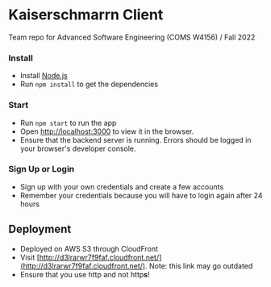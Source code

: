 # Kaiserschmarrn Client

Team repo for Advanced Software Engineering (COMS W4156) / Fall 2022

### Install

- Install [Node.js](https://nodejs.org/en/)
- Run `npm install` to get the dependencies

### Start

- Run `npm start` to run the app
- Open [http://localhost:3000](http://localhost:3000) to view it in the browser.
- Ensure that the backend server is running. Errors should be logged in your browser's developer console.

### Sign Up or Login

- Sign up with your own credentials and create a few accounts
- Remember your credentials because you will have to login again after 24 hours

## Deployment

- Deployed on AWS S3 through CloudFront
- Visit [http://d3lrarwr7f9faf.cloudfront.net/](http://d3lrarwr7f9faf.cloudfront.net/). Note: this link may go outdated
- Ensure that you use http and not http**s**!
